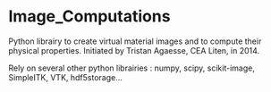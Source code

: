 Image_Computations
=================

Python librairy to create virtual material images and to compute their physical properties.
Initiated by Tristan Agaesse, CEA Liten, in 2014.


Rely on several other python librairies : numpy, scipy, scikit-image, SimpleITK, VTK, hdf5storage...